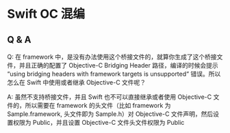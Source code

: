 # Swift OC 混编

## Q & A

Q: 在 framework 中，是没有办法使用这个桥接文件的，就算你生成了这个桥接文件，并且正确的配置了 Objective-C Bridging Header 路径，编译的时候会提示 “using bridging headers with framework targets is unsupported“ 错误。所以怎么在 Swift 中使用或者继承 Objective-C 文件呢？

A: 虽然不支持桥接文件，并且 Swift 也不可以直接继承或者使用 Objective-C 文件的，所以需要在 framework 的头文件（比如 framework 为 Sample.framework, 头文件即为 Sample.h）对 Objective-C 文件声明，然后设置权限为 Public，并且设置 Objective-C 文件头文件权限为 Public

